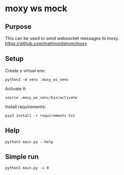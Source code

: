 # moxy ws mock

## Purpose

This can be used to send websocket messages to moxy. https://github.com/mattinordstrom/moxy    
  
    
## Setup

Create a virtual env:

    python3 -m venv .moxy_ws_venv

Activate it:

    source .moxy_ws_venv/bin/activate

Install requirements:

    pip3 install -r requirements.txt


## Help

    python3 main.py --help


## Simple run

    python3 main.py -i 0